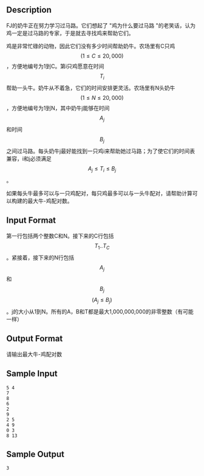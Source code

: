 ## Description

FJ的奶牛正在努力学习过马路。它们想起了 "鸡为什么要过马路 "的老笑话，认为鸡一定是过马路的专家，于是就去寻找鸡来帮助它们。

鸡是非常忙碌的动物，因此它们没有多少时间帮助奶牛。农场里有C只鸡$$(1 \leq C \leq 20,000)$$，方便地编号为1到C。第i只鸡愿意在时间$$T_i$$帮助一头牛。奶牛从不着急，它们的时间安排更灵活。农场里有N头奶牛$$(1 \leq N \leq 20,000)$$，方便地编号为1到N，其中奶牛j能够在时间$$A_j$$和时间$$B_j$$之间过马路。每头奶牛j最好能找到一只鸡i来帮助她过马路；为了使它们的时间表兼容，i和j必须满足$$A_j \leq T_i \leq B_j$$。

如果每头牛最多可以与一只鸡配对，每只鸡最多可以与一头牛配对，请帮助计算可以构建的最大牛-鸡配对数。

## Input Format

第一行包括两个整数C和N。接下来的C行包括$$T_1..T_C$$。紧接着，接下来的N行包括$$A_j$$和$$B_j$$$$(A_j \leq B_j)$$。j的大小从1到N。所有的A，B和T都是最大1,000,000,000的非零整数（有可能一样）

## Output Format

请输出最大牛-鸡配对数

## Sample Input

```
5 4
7
8
6
2
9
2 5
4 9
0 3
8 13
```

## Sample Output

```
3
```



